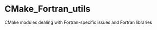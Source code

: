 CMake_Fortran_utils
===================

CMake modules dealing with Fortran-specific issues and Fortran libraries
